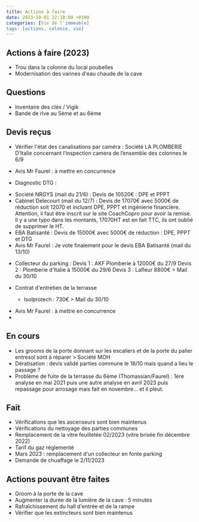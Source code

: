 ```yaml
---
title: Actions à faire
date: 2023-10-01 22:18:00 +0100
categories: [Vie de l'immeuble]
tags: [actions, colonie, vie]
---
```


## Actions à faire (2023)
- Trou dans la colonne du local poubelles
- Modernisation des vannes d'eau chaude de la cave

## Questions 
- Inventaire des clés / Vigik
- Bande de rive au 5ème et au 6ème

## Devis reçus
- Vérifier l'état des canalisations par caméra : Société LA PLOMBERIE D’Italie concernant l’inspection camera de l’ensemble des colonnes le 6/9
* Avis Mr Faurel : à mettre en concurrence
 
- Diagnostic DTG :  
* Société NRGYS (mail du 21/6) : Devis de 10520€ : DPE et PPPT 
* Cabinet Delecourt (mail du 12/7) : Devis de 17070€ avec 5000€ de réduction soit 12070 et incluant DPE, PPPT et ingénierie financière.
Attention, il faut être inscrit sur le site CoachCopro pour avoir la remise. Il y a une typo dans les montants, 17070HT est en fait TTC, ils ont oublié de supprimer le HT.
* EBA Batisanté : Devis de 15000€ avec 5000€ de réduction : DPE, PPPT et DTG 
* Avis Mr Faurel : Je vote finalement pour le devis EBA Batisanté (mail du 13/10)

- Collecteur du parking : 
Devis 1 : AKF Plomberie à 12000€ du 27/9
Devis 2 : Plomberie d'Italie à 15000€ du 29/6
Devis 3 : Lafleur 8800€ > Mail du 30/10

- Contrat d'entretien de la terrasse
  * Isolprotech : 730€ > Mail du 30/10
* Avis Mr Faurel : à mettre en concurrence
* 
## En cours
- Les grooms de la porte donnant sur les escaliers et de  la porte du palier entresol sont à réparer > Société MOH
- Dératisation : devis validé parties commune le 18/10 mais quand a lieu le passage ?
- Problème de fuite de la terrasse du 6ème (Thomassian/Faurel) : 1ère analyse en mai 2021 puis une autre analyse en avril 2023 puis repassage pour arrosage mais fait en novembre... et il pleut.

## Fait
- Vérifications que les ascenseurs sont bien maintenus
- Vérifications du nettoyage des parties communes
- Remplacement de la vitre feuilletée 02/2023 (vitre brisée fin décembre 2022)
- Tarif du gaz réglementé
- Mars 2023 : remplacement d'un collecteur en fonte parking
- Demande de chuaffage le 2/11/2023

## Actions pouvant être faites
- Groom à la porte de la cave
- Augmenter la durée de la lumière de la cave : 5 minutes
- Rafraîchissement du hall d'entrée et de la rampe 
- Vérifier que les extincteurs sont bien maintenus
